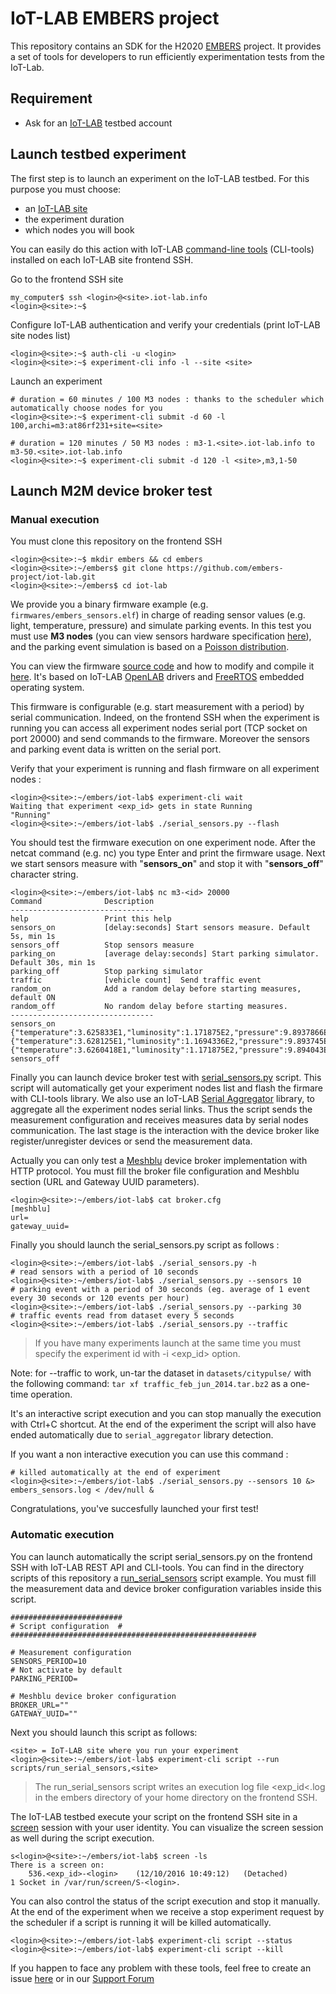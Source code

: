 # IoT-LAB EMBERS project 

This repository contains an SDK for the H2020 [EMBERS](http://www.embers-project.eu/) project. It provides a set of tools for developers to run efficiently experimentation tests from the IoT-Lab. 

## Requirement

* Ask for an [IoT-LAB](https://www.iot-lab.info/testbed/signup.php) testbed account

## Launch testbed experiment

The first step is to launch an experiment on the IoT-LAB testbed. For this purpose you must choose:
  * an [IoT-LAB site](https://www.iot-lab.info/deployment/)
  * the experiment duration
  * which nodes you will book

You can easily do this action with IoT-LAB [command-line tools](https://www.iot-lab.info/tutorials/experiment-cli-client/) (CLI-tools) installed on each IoT-LAB site frontend SSH.

Go to the frontend SSH site
  ```  
  my_computer$ ssh <login>@<site>.iot-lab.info
  <login>@<site>:~$ 
  ```
Configure IoT-LAB authentication and verify your credentials (print IoT-LAB site nodes list)
  ```  
  <login>@<site>:~$ auth-cli -u <login>
  <login>@<site>:~$ experiment-cli info -l --site <site>
  ``` 
Launch an experiment 
  ```
  # duration = 60 minutes / 100 M3 nodes : thanks to the scheduler which automatically choose nodes for you
  <login>@<site>:~$ experiment-cli submit -d 60 -l 100,archi=m3:at86rf231+site=<site>
  
  # duration = 120 minutes / 50 M3 nodes : m3-1.<site>.iot-lab.info to m3-50.<site>.iot-lab.info
  <login>@<site>:~$ experiment-cli submit -d 120 -l <site>,m3,1-50
  ```

## Launch M2M device broker test

### Manual execution

You must clone this repository on the frontend SSH

 ```
 <login>@<site>:~$ mkdir embers && cd embers
 <login>@<site>:~/embers$ git clone https://github.com/embers-project/iot-lab.git
 <login>@<site>:~/embers$ cd iot-lab
 ``` 
We provide you a binary firmware example (e.g. `firmwares/embers_sensors.elf`) in charge of reading sensor values (e.g. light, temperature, pressure) and simulate parking events. In this test you must use <b>M3 nodes</b> (you can view sensors hardware specification [here](https://www.iot-lab.info/hardware/m3/)), and the parking event simulation is based on a [Poisson distribution](https://en.wikipedia.org/wiki/Poisson_distribution).

You can view the firmware [source code](https://github.com/iot-lab/openlab/tree/master/appli/iotlab_examples/embers_sensors) and how to modify and compile it [here](https://www.iot-lab.info/tutorials/get-compile-a-m3-firmware-code/). It's based on IoT-LAB [OpenLAB](https://github.com/iot-lab/openlab) drivers and [FreeRTOS](http://www.freertos.org/) embedded operating system. 

This firmware is configurable (e.g. start measurement with a period) by serial communication. Indeed, on the frontend SSH when the experiment is running you can access all experiment nodes serial port (TCP socket on port 20000) and send commands to the firmware. Moreover the sensors and parking event data is written on the serial port.

Verify that your experiment is running and flash firmware on all experiment nodes :

```  
<login>@<site>:~/embers/iot-lab$ experiment-cli wait
Waiting that experiment <exp_id> gets in state Running
"Running"
<login>@<site>:~/embers/iot-lab$ ./serial_sensors.py --flash
``` 
You should test the firmware execution on one experiment node. After the netcat command (e.g. nc) you
type Enter and print the firmware usage. Next we start sensors measure with "**sensors_on**" and stop
it with "**sensors_off**" character string. 

```  
<login>@<site>:~/embers/iot-lab$ nc m3-<id> 20000
Command              Description
--------------------------------
help                 Print this help
sensors_on           [delay:seconds] Start sensors measure. Default 5s, min 1s
sensors_off          Stop sensors measure
parking_on           [average delay:seconds] Start parking simulator. Default 30s, min 1s
parking_off          Stop parking simulator
traffic              [vehicle count]  Send traffic event
random_on            Add a random delay before starting measures, default ON
random_off           No random delay before starting measures.
--------------------------------
sensors_on
{"temperature":3.625833E1,"luminosity":1.171875E2,"pressure":9.8937866E2}
{"temperature":3.628125E1,"luminosity":1.1694336E2,"pressure":9.893745E2}
{"temperature":3.6260418E1,"luminosity":1.171875E2,"pressure":9.894043E2}
sensors_off
``` 

Finally you can launch device broker test with [serial_sensors.py](https://github.com/emberscity/iot-lab/blob/master/serial_sensors.py) script. This script will automatically get your experiment nodes list and flash the firmare with CLI-tools library. We also use an IoT-LAB  [Serial Aggregator](https://www.iot-lab.info/tutorials/nodes-serial-link-aggregation/) library, to aggregate all the experiment nodes serial links. Thus the script sends the measurement configuration and receives measures data by serial nodes communication. The last stage is the interaction with the device broker like register/unregister devices or send the measurement data.

Actually you can only test a [Meshblu](https://meshblu.readme.io/) device broker implementation with HTTP protocol. You must fill the broker file configuration and Meshblu section (URL and Gateway UUID parameters).

```
<login>@<site>:~/embers/iot-lab$ cat broker.cfg
[meshblu]
url= 
gateway_uuid=
``` 
Finally you should launch the serial_sensors.py script as follows :

```
<login>@<site>:~/embers/iot-lab$ ./serial_sensors.py -h
# read sensors with a period of 10 seconds
<login>@<site>:~/embers/iot-lab$ ./serial_sensors.py --sensors 10
# parking event with a period of 30 seconds (eg. average of 1 event every 30 seconds or 120 events per hour) 
<login>@<site>:~/embers/iot-lab$ ./serial_sensors.py --parking 30
# traffic events read from dataset every 5 seconds
<login>@<site>:~/embers/iot-lab$ ./serial_sensors.py --traffic
``` 

> If you have many experiments launch at the same time you must specify the experiment id with -i &lt;exp_id&gt; option.

Note: for --traffic to work, un-tar the dataset in `datasets/citypulse/`
      with the following command: `tar xf traffic_feb_jun_2014.tar.bz2`
      as a one-time operation.

It's an interactive script execution and you can stop manually the execution with Ctrl+C shortcut.
At the end of the experiment the script will also have ended automatically due to `serial_aggregator` library detection.

If you want a non interactive execution you can use this command :

```
# killed automatically at the end of experiment
<login>@<site>:~/embers/iot-lab$ ./serial_sensors.py --sensors 10 &> embers_sensors.log < /dev/null &
```

Congratulations, you've succesfully launched your first test!


### Automatic execution

You can launch automatically the script serial_sensors.py on the frontend SSH with IoT-LAB REST API and CLI-tools. You can find in the directory scripts of this repository a [run_serial_sensors](https://github.com/emberscity/iot-lab/blob/master/scripts/run_serial_sensors) script example. You must fill the measurement data and device broker configuration variables inside this script.

```
#########################
# Script configuration  #
#######################################################

# Measurement configuration
SENSORS_PERIOD=10
# Not activate by default
PARKING_PERIOD=

# Meshblu device broker configuration 
BROKER_URL=""
GATEWAY_UUID=""
```
Next you should launch this script as follows:

```
<site> = IoT-LAB site where you run your experiment
<login>@<site>:~/embers/iot-lab$ experiment-cli script --run scripts/run_serial_sensors,<site>
```
> The run_serial_sensors script writes an execution log file &lt;exp_id&lt;.log in the embers directory of your home directory on the frontend SSH.

The IoT-LAB testbed execute your script on the frontend SSH site in a [screen](https://www.gnu.org/software/screen/manual/screen.html) session with your user identity. You can visualize the screen session as well during the script execution.

```
s<login>@<site>:~/embers/iot-lab$ screen -ls
There is a screen on:
	536.<exp_id>-<login>	(12/10/2016 10:49:12)	(Detached)
1 Socket in /var/run/screen/S-<login>.
```
You can also control the status of the script execution and stop it manually. At the end of the experiment when we receive a stop experiment request by the scheduler if a script is running it will be killed automatically.

```
<login>@<site>:~/embers/iot-lab$ experiment-cli script --status
<login>@<site>:~/embers/iot-lab$ experiment-cli script --kill
```

If you happen to face any problem with these tools, feel free to create an issue [here](https://github.com/embers-project/iot-lab/issues) or in our [Support Forum](http://support.embers.city/)
